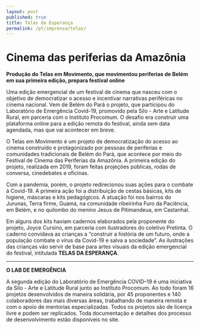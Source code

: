 ```yaml
---
layout: post
published: true
title: Telas da Esperança
permalink: /pt/imprensa/telas/
---
```



# Cinema das periferias da Amazônia
**Produção do Telas em Movimento, que movimentou periferias de Belém em sua primeira edição, prepara festival online**

Uma edição emergencial de um festival de cinema que nasceu com o objetivo de democratizar o acesso e incentivar narrativas periféricas no cinema nacional. Vem de Belém do Pará o projeto, que participou do Laboratório de Emergência Covid-19, promovido pela Silo - Arte e Latitude Rural, em parceria com o Instituto Procomum. O desafio era construir uma plataforma online para a edição remota do festival, ainda sem data agendada, mas que vai acontecer em breve. 

O Telas em Movimento é um projeto de democratização do acesso ao cinema construído e protagonizado por pessoas de periferias e comunidades tradicionais de Belém do Pará, que acontece por meio do Festival de Cinema das Periferias da Amazônia. A primeira edição do projeto, realizada em 2019, foram feitas projeções públicas, rodas de conversa, cinedebates e oficinas. 

Com a pandemia, porém, o projeto redirecionou suas ações para o combate à Covid-19. A primeira ação foi a distribuição de cestas básicas, kits de higiene, máscaras e kits pedagógicos. A atuação foi nos bairros do Jurunas, Terra firme, Guamá, na comunidade ribeirinha Furo da Paciência, em Belém, e no quilombo do menino Jesus de Pitimandeua, em Castanhal. 

Em alguns dos kits haviam cadernos elaborados pela proponente do projeto, Joyce Cursino, em parceria com ilustradores do coletivo Pretinta. O caderno  convidava as crianças a “construir a história de um futuro, onde a população combate o vírus da Covid-19 e salva a sociedade”. As ilustrações das crianças vão servir de base para artes visuais da edição emergencial do festival, intitulada **TELAS DA ESPERANÇA**. 

 
---

**O LAB DE EMERGÊNCIA**

A segunda edição do Laboratório de Emergência COVID–19 é uma iniciativa da Silo - Arte e Latitude Rural junto ao Instituto Procomum. Ao todo foram 16 projetos desenvolvidos de maneira solidária, por 45 proponentes e 140 colaboradores das mais diversas áreas, trabalhando de maneira remota e com o apoio de mentorias especializadas. Todos os projetos são de licença livre e podem ser replicados. Toda documentação e detalhes dos processo de desenvolvimento estão disponíveis no site.


